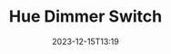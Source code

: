 ---
date: 2023-12-15T13:19
draft: true
title: Hue Dimmer Switch
tags:
    - zigbee
    - lighting
---